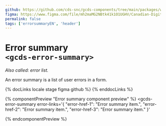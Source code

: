 ```yaml
---
github: https://github.com/cds-snc/gcds-components/tree/main/packages/web/src/components/gcds-error-summary
figma: https://www.figma.com/file/mh2maMG2NBtk41k1O1UGHV/Canadian-Digital-Service%E2%80%A8---GC-Design-System?node-id=953%3A2237&t=CNFu5vZBMMrGho6u-0
permalink: false
tags: ['errorsummaryEN', 'header']
---
```


# Error summary <br>`<gcds-error-summary>`

_Also called: error list._

An error summary is a list of user errors in a form.

{% docLinks locale stage figma github %}
{% enddocLinks %}

{% componentPreview "Error summary component preview" %}
<gcds-error-summary
  error-links='{
    "error-href-1": "Error summary item.",
    "error-href-2": "Error summary item.",
    "error-href-3": "Error summary item."
  }'
>
</gcds-error-summary>
{% endcomponentPreview %}
